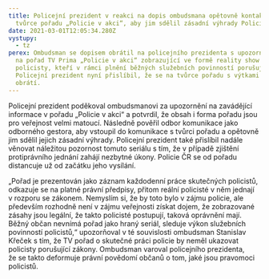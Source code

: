 ```yaml
---
title: Policejní prezident v reakci na dopis ombudsmana opětovně kontaktuje
  tvůrce pořadu „Policie v akci“, aby jim sdělil zásadní výhrady Policie ČR
date: 2021-03-01T12:05:34.280Z
vystupy:
  - tz
perex: Ombudsman se dopisem obrátil na policejního prezidenta s upozorněním
  na pořad TV Prima „Policie v akci“ zobrazující ve formě reality show
  policisty, kteří v rámci plnění běžných služebních povinností porušují zákony.
  Policejní prezident nyní přislíbil, že se na tvůrce pořadu s výtkami znovu
  obrátí.
---
```

Policejní prezident poděkoval ombudsmanovi za upozornění na zavádějící informace v pořadu „Policie v akci“ a potvrdil, že obsah i forma pořadu jsou pro veřejnost velmi matoucí. Následně pověřil odbor komunikace jako odborného gestora, aby vstoupil do komunikace s tvůrci pořadu a opětovně jim sdělil jejich zásadní výhrady. Policejní prezident také přislíbil nadále věnovat náležitou pozornost tomuto seriálu s tím, že v případě zjištění protiprávního jednání zahájí nezbytné úkony. Policie ČR se od pořadu distancuje už od začátku jeho vysílání.

„Pořad je prezentován jako záznam každodenní práce skutečných policistů, odkazuje se na platné právní předpisy, přitom reální policisté v něm jednají v rozporu se zákonem. Nemyslím si, že by toto bylo v zájmu policie, ale především rozhodně není v zájmu veřejnosti získat dojem, že zobrazované zásahy jsou legální, že takto policisté postupují, taková oprávnění mají. Běžný občan nevnímá pořad jako hraný seriál, sleduje výkon služebních povinností policistů,“ upozorňoval v té souvislosti ombudsman Stanislav Křeček s tím, že TV pořad o skutečné práci policie by neměl ukazovat policisty porušující zákony. Ombudsman varoval policejního prezidenta, že se takto deformuje právní povědomí občanů o tom, jaké jsou pravomoci policistů.